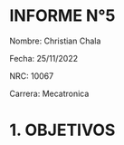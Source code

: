 # INFORME N°5
Nombre: Christian Chala

Fecha: 25/11/2022

NRC: 10067

Carrera: Mecatronica

# 1.  OBJETIVOS

